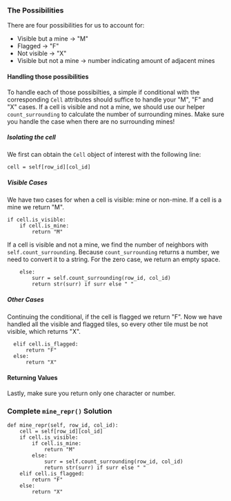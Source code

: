 ### The Possibilities

There are four possibilities for us to account for:

* Visible but a mine -> "M"
* Flagged -> "F"
* Not visible -> "X"
* Visible but not a mine -> number indicating amount of adjacent mines

#### Handling those possibilities
To handle each of those possibilties, a simple if conditional with the corresponding `Cell` attributes should suffice to handle your "M", "F" and "X" cases.
If a cell is visible and not a mine, we should use our helper `count_surrounding` to calculate the number of surrounding mines. Make sure you handle the case when there are no surrounding mines!

##### Isolating the cell
We first can obtain the `Cell` object of interest with the following line:
```
cell = self[row_id][col_id]
```

##### Visible Cases
We have two cases for when a cell is visible: mine or non-mine. If a cell is a mine we return "M". 
```
if cell.is_visible:    
    if cell.is_mine:        
        return "M"    
```

If a cell is visible and not a mine, we find the number of neighbors with `self.count_surrounding`. Because `count_surrounding` returns a number, we need to convert it to a string. For the zero case, we return an empty space. 
```
    else:        
        surr = self.count_surrounding(row_id, col_id)
        return str(surr) if surr else " "
```

##### Other Cases
Continuing the conditional, if the cell is flagged we return "F". Now we have handled all the visible and flagged tiles, so every other tile must be not visible, which returns "X".
```
  elif cell.is_flagged:    
      return "F"
  else:    
      return "X"
```
  
#### Returning Values
Lastly, make sure you return only one character or number.

### Complete `mine_repr()` Solution
```
def mine_repr(self, row_id, col_id):
    cell = self[row_id][col_id]
    if cell.is_visible:
        if cell.is_mine:
            return "M"
        else:
            surr = self.count_surrounding(row_id, col_id)
            return str(surr) if surr else " "
    elif cell.is_flagged:
        return "F"
    else:
        return "X"
```
